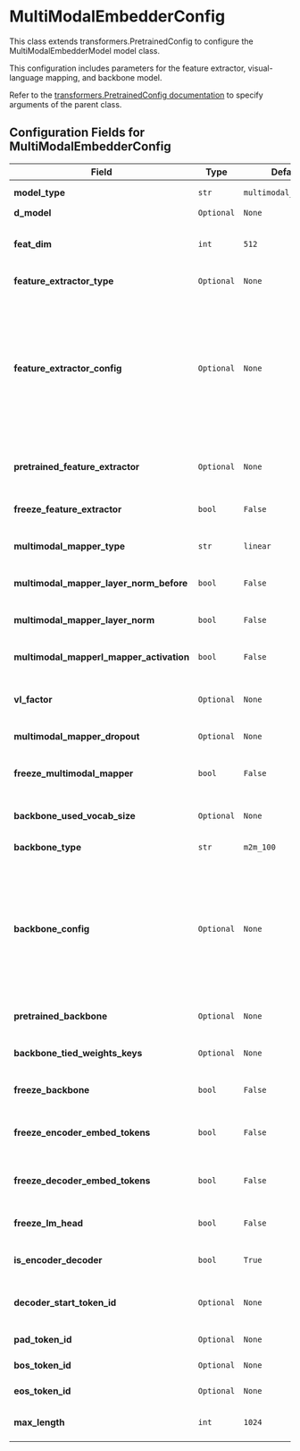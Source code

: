 # MultiModalEmbedderConfig

<p>This class extends transformers.PretrainedConfig to configure the MultiModalEmbedderModel model class.

This configuration includes parameters for the feature extractor, visual-language mapping, and backbone model.

Refer to the [transformers.PretrainedConfig documentation](https://huggingface.co/docs/transformers/v4.49.0/en/main_classes/configuration#transformers.PretrainedConfig) to specify arguments of the parent class.</p>

<h2>Configuration Fields for MultiModalEmbedderConfig</h2>
<table>
  <thead>
    <tr>
      <th>Field</th>
      <th>Type</th>
      <th>Default</th>
      <th>Description</th>
      <th>Extra Info</th>
    </tr>
  </thead>
  <tbody>
    <tr>
      <td><strong>model_type</strong></td>
      <td><code>str</code></td>
      <td><code>multimodal_embedder</code></td>
      <td>Name of the model to be used.</td>
      <td></td>
    </tr>
    <tr>
      <td><strong>d_model</strong></td>
      <td><code>Optional</code></td>
      <td><code>None</code></td>
      <td>Dimention of the model</td>
      <td></td>
    </tr>
    <tr>
      <td><strong>feat_dim</strong></td>
      <td><code>int</code></td>
      <td><code>512</code></td>
      <td>Dimention of the Feature Extractor output. If features are extracted off-line, the dimentionality of features.</td>
      <td></td>
    </tr>
    <tr>
      <td><strong>feature_extractor_type</strong></td>
      <td><code>Optional</code></td>
      <td><code>None</code></td>
      <td>Feature Extractor type to be used.</td>
      <td></td>
    </tr>
    <tr>
      <td><strong>feature_extractor_config</strong></td>
      <td><code>Optional</code></td>
      <td><code>None</code></td>
      <td>Hyperparameters of the model class specified in feature_extractor_type. Those not specified are assumed to be the default values of the model class.</td>
      <td>In case of initializing the feature_extractor from a pre-trained model, the feature_extractor parameters will be defined automatically, modifying only those specified under this field.</td>
    </tr>
    <tr>
      <td><strong>pretrained_feature_extractor</strong></td>
      <td><code>Optional</code></td>
      <td><code>None</code></td>
      <td>Pretrained Feature Extractor or path to the Pretrained Feature Extractor checkpoint.</td>
      <td></td>
    </tr>
    <tr>
      <td><strong>freeze_feature_extractor</strong></td>
      <td><code>bool</code></td>
      <td><code>False</code></td>
      <td>if True, the feature_extractor parameters are frozen during training.</td>
      <td></td>
    </tr>
    <tr>
      <td><strong>multimodal_mapper_type</strong></td>
      <td><code>str</code></td>
      <td><code>linear</code></td>
      <td>Chose the Multimodal Mapper type. Options: 'linear', 'adapter'</td>
      <td></td>
    </tr>
    <tr>
      <td><strong>multimodal_mapper_layer_norm_before</strong></td>
      <td><code>bool</code></td>
      <td><code>False</code></td>
      <td>if True, adds a LayerNorm before the multimodal_mapper</td>
      <td></td>
    </tr>
    <tr>
      <td><strong>multimodal_mapper_layer_norm</strong></td>
      <td><code>bool</code></td>
      <td><code>False</code></td>
      <td>if True, adds a LayerNorm inside the multimodal_mapper</td>
      <td></td>
    </tr>
    <tr>
      <td><strong>multimodal_mapperl_mapper_activation</strong></td>
      <td><code>bool</code></td>
      <td><code>False</code></td>
      <td>if True, applies a ReLu at the multimodal_mapperl_mapper output</td>
      <td></td>
    </tr>
    <tr>
      <td><strong>vl_factor</strong></td>
      <td><code>Optional</code></td>
      <td><code>None</code></td>
      <td>If specified, use an adapter as V-L mapper whose overparameterization is given by the given factor</td>
      <td></td>
    </tr>
    <tr>
      <td><strong>multimodal_mapper_dropout</strong></td>
      <td><code>Optional</code></td>
      <td><code>None</code></td>
      <td>Dropout probabilty for the multimodal_mapper</td>
      <td></td>
    </tr>
    <tr>
      <td><strong>freeze_multimodal_mapper</strong></td>
      <td><code>bool</code></td>
      <td><code>False</code></td>
      <td>if True, the multimodal_mapper parameters are frozen during training.</td>
      <td></td>
    </tr>
    <tr>
      <td><strong>backbone_used_vocab_size</strong></td>
      <td><code>Optional</code></td>
      <td><code>None</code></td>
      <td>Original vocab_size of the backbone excluding garbage embeddings</td>
      <td></td>
    </tr>
    <tr>
      <td><strong>backbone_type</strong></td>
      <td><code>str</code></td>
      <td><code>m2m_100</code></td>
      <td>Type of the model to be used as a backbone</td>
      <td></td>
    </tr>
    <tr>
      <td><strong>backbone_config</strong></td>
      <td><code>Optional</code></td>
      <td><code>None</code></td>
      <td>Hyperparameters of the model class specified in backbone_type. Those not specified are assumed to be the default values of the model class.</td>
      <td>In case of initializing the backbone from a pre-trained model, the backbone parameters will be defined automatically, modifying only those specified under this field.</td>
    </tr>
    <tr>
      <td><strong>pretrained_backbone</strong></td>
      <td><code>Optional</code></td>
      <td><code>None</code></td>
      <td>Pretrained Backbone or path to the Pretrained Backbone checkpoint.</td>
      <td></td>
    </tr>
    <tr>
      <td><strong>backbone_tied_weights_keys</strong></td>
      <td><code>Optional</code></td>
      <td><code>None</code></td>
      <td>Keys of the model parameters that are tied to each other.</td>
      <td></td>
    </tr>
    <tr>
      <td><strong>freeze_backbone</strong></td>
      <td><code>bool</code></td>
      <td><code>False</code></td>
      <td>if True, the backbone parameters are frozen during training.</td>
      <td></td>
    </tr>
    <tr>
      <td><strong>freeze_encoder_embed_tokens</strong></td>
      <td><code>bool</code></td>
      <td><code>False</code></td>
      <td>if True, the encoder.embed_tokens parameters are frozen during training.</td>
      <td></td>
    </tr>
    <tr>
      <td><strong>freeze_decoder_embed_tokens</strong></td>
      <td><code>bool</code></td>
      <td><code>False</code></td>
      <td>if True, the decoder.embed_tokens parameters are frozen during training.</td>
      <td></td>
    </tr>
    <tr>
      <td><strong>freeze_lm_head</strong></td>
      <td><code>bool</code></td>
      <td><code>False</code></td>
      <td>if True, the lm_head parameters are frozen during training.</td>
      <td></td>
    </tr>
    <tr>
      <td><strong>is_encoder_decoder</strong></td>
      <td><code>bool</code></td>
      <td><code>True</code></td>
      <td>Whether the model is used as an encoder/decoder or not.</td>
      <td></td>
    </tr>
    <tr>
      <td><strong>decoder_start_token_id</strong></td>
      <td><code>Optional</code></td>
      <td><code>None</code></td>
      <td>If an encoder-decoder model starts decoding with a different token than _bos_, the id of that token.</td>
      <td></td>
    </tr>
    <tr>
      <td><strong>pad_token_id</strong></td>
      <td><code>Optional</code></td>
      <td><code>None</code></td>
      <td>The id of the _padding_ token.</td>
      <td></td>
    </tr>
    <tr>
      <td><strong>bos_token_id</strong></td>
      <td><code>Optional</code></td>
      <td><code>None</code></td>
      <td>The id of the _beginning-of-stream_ token.</td>
      <td></td>
    </tr>
    <tr>
      <td><strong>eos_token_id</strong></td>
      <td><code>Optional</code></td>
      <td><code>None</code></td>
      <td>The id of the _end-of-stream_ token.</td>
      <td></td>
    </tr>
    <tr>
      <td><strong>max_length</strong></td>
      <td><code>int</code></td>
      <td><code>1024</code></td>
      <td>The maximum target length to use when predicting with the generate method.</td>
      <td></td>
    </tr>
  </tbody>
</table>